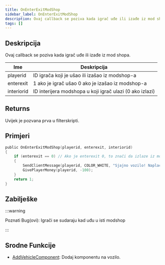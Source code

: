 ```yaml
---
title: OnEnterExitModShop
sidebar_label: OnEnterExitModShop
description: Ovaj callback se poziva kada igrač uđe ili izađe iz mod shopa.
tags: []
---
```


## Deskripcija

Ovaj callback se poziva kada igrač uđe ili izađe iz mod shopa.

| Ime        | Deskripcija                                              |
| ---------- | -------------------------------------------------------- |
| playerid   | ID igrača koji je ušao ili izašao iz modshop-a           |
| enterexit  | 1 ako je igrač ušao 0 ako je izašao iz modshop-a         |
| interiorid | ID interijera modshopa u koji igrač ulazi (0 ako izlazi) |

## Returns

Uvijek je pozvana prva u filterskripti.

## Primjeri

```c
public OnEnterExitModShop(playerid, enterexit, interiorid)
{
    if (enterexit == 0) // Ako je enterexit 0, to znači da izlaze iz modshop-a
    {
        SendClientMessage(playerid, COLOR_WHITE, "Sjajno vozilo! Naplaceno ti je $100.");
        GivePlayerMoney(playerid, -100);
    }
    return 1;
}
```

## Zabilješke

:::warning

Poznati Bug(ovi): Igrači se sudaraju kad uđu u isti modshop

:::

## Srodne Funkcije

- [AddVehicleComponent](../functions/AddVehicleComponent): Dodaj komponentu na vozilo.
